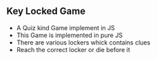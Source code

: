 ## Key Locked Game
* A Quiz kind Game implement in JS 
* This Game is implemented in pure JS
* There are various lockers whick contains clues
* Reach the correct locker or die before it